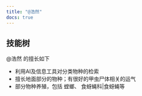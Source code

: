 ```yaml
---
title: "@浩然"
docs: true
---
```


## 技能树


@浩然 的擅长如下

* 利用AI及信息工具对分类物种的检索
* 擅长地面部分的物种；有很好的甲虫尸体相关的运气
* 部分物种养殖，包括 螳螂、 食蚜蝇科|食蚜蝇等



